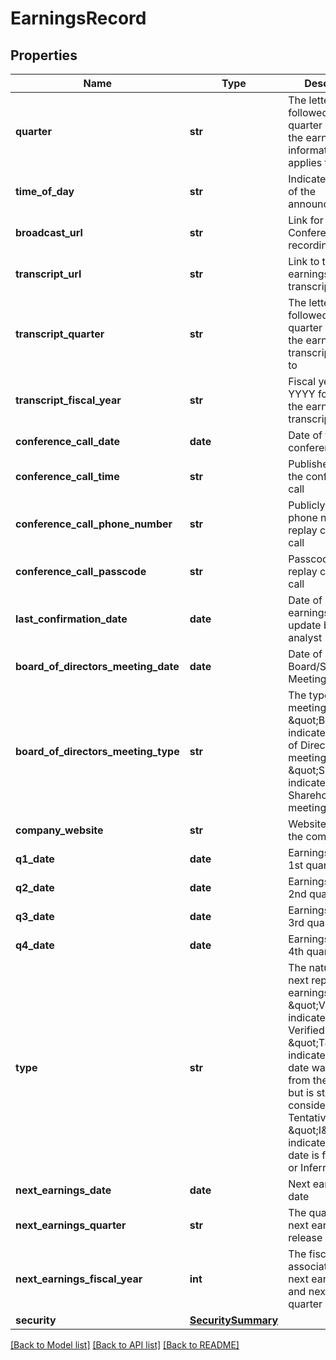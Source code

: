 # EarningsRecord

## Properties
Name | Type | Description | Notes
------------ | ------------- | ------------- | -------------
**quarter** | **str** | The letter “Q” followed by the quarter number the earnings information applies to | [optional] 
**time_of_day** | **str** | Indicates the time of the announcement | [optional] 
**broadcast_url** | **str** | Link for Conference Call recording | [optional] 
**transcript_url** | **str** | Link to the earnings release transcript | [optional] 
**transcript_quarter** | **str** | The letter “Q” followed by the quarter number the earnings transcript applies to | [optional] 
**transcript_fiscal_year** | **str** | Fiscal year in YYYY format for the earnings transcript | [optional] 
**conference_call_date** | **date** | Date of the conference call | [optional] 
**conference_call_time** | **str** | Published time of the conference call | [optional] 
**conference_call_phone_number** | **str** | Publicly available phone number for replay conference call | [optional] 
**conference_call_passcode** | **str** | Passcode for replay conference call | [optional] 
**last_confirmation_date** | **date** | Date of last earnings date update by a WSH analyst | [optional] 
**board_of_directors_meeting_date** | **date** | Date of Board/Shareholder Meeting | [optional] 
**board_of_directors_meeting_type** | **str** | The type of meeting - \&quot;B\&quot; indicates a Board of Directors meeting and \&quot;S\&quot; indicates a Shareholder meeting | [optional] 
**company_website** | **str** | Website link for the company | [optional] 
**q1_date** | **date** | Earnings Date for 1st quarter | [optional] 
**q2_date** | **date** | Earnings Date for 2nd quarter | [optional] 
**q3_date** | **date** | Earnings Date for 3rd quarter | [optional] 
**q4_date** | **date** | Earnings Date for 4th quarter | [optional] 
**type** | **str** | The nature of the next reported earnings date - \&quot;V\&quot; indicates a Verified date, \&quot;T\&quot; indicates that the date was gathered from the company, but is still considered Tentative, and \&quot;I\&quot; indicates that the date is forecased or Inferred | [optional] 
**next_earnings_date** | **date** | Next earnings date | [optional] 
**next_earnings_quarter** | **str** | The quarter of the next earnings release | [optional] 
**next_earnings_fiscal_year** | **int** | The fiscal year associated with next earnings date and next earnings quarter | [optional] 
**security** | [**SecuritySummary**](SecuritySummary.md) |  | [optional] 

[[Back to Model list]](../README.md#documentation-for-models) [[Back to API list]](../README.md#documentation-for-api-endpoints) [[Back to README]](../README.md)


